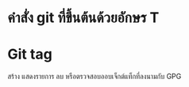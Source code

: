 # คำสั่ง git ที่ขึ้นต้นด้วยอักษร T
# Git tag
สร้าง แสดงรายการ ลบ หรือตรวจสอบออบเจ็กต์แท็กที่ลงนามกับ GPG
